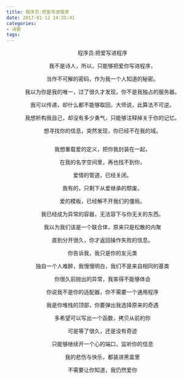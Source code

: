 ```yaml
---
title: 程序员:把爱写进程序
date: 2017-01-12 14:35:41
categories:
- 诗歌
tags: 
---
```

<p style="text-align: center;">程序员:把爱写进程序</p>
<p style="text-align: center;">我不是诗人，所以，只能够把爱你写进程序，</p>
<p style="text-align: center;">当作不可解的密码，作为我一个人知道的秘密。</p>
<p style="text-align: center;">我以为你是我的唯一，过了很久才发现，你不是我独占的服务器。</p>
<p style="text-align: center;">我可以传递，却什么都不能够取回，大师说，此算法不可逆。</p>
<p style="text-align: center;">我想析构我自己，却没有多少勇气，只能够注释掉关于你的记忆。</p>
<p style="text-align: center;">想寻找你的信息，突然发现，你已经不在我的域。</p>
<p style="text-align: center;"><a href="http://blog-10069184.cos.myqcloud.com/%E8%AF%97%E6%AD%8C/%E6%8A%8A%E7%88%B1%E5%86%99%E8%BF%9B%E7%A8%8B%E5%BA%8F/love.jpg"><img src="http://blog-10069184.cos.myqcloud.com/%E8%AF%97%E6%AD%8C/%E6%8A%8A%E7%88%B1%E5%86%99%E8%BF%9B%E7%A8%8B%E5%BA%8F/love.jpg" alt="" /></a></p>
<p style="text-align: center;">我想重载爱的定义，把你我封装在一起，</p>
<p style="text-align: center;">在我的名字空间里，再也找不到你，</p>
<p style="text-align: center;">爱情的管道，已经关闭。</p>
<p style="text-align: center;">我有的，只剩下从爱继承的颓废。</p>
<p style="text-align: center;">爱的模板，已经解不开我们的僵局。</p>
<p style="text-align: center;">我已经成为异常的容器，无法容下与你无关的东西。</p>
<p style="text-align: center;">我以为我们该是一个联合体，原来只是松散的内聚</p>
<p style="text-align: center;">直到分开很久，你才返回操作失败的信息。</p>
<p style="text-align: center;">你告诉我，我只是你的友元类</p>
<p style="text-align: center;">独自一个人难醉，我慢慢明白，我们不是来自相同的基类</p>
<p style="text-align: center;">你很久前抛出的异常，我笨得不能够体会</p>
<p style="text-align: center;">你说我不是你的适配器，你不需要一个通用程序</p>
<p style="text-align: center;">我是你堆栈的顶部，你要弹出我选择原来的奇遇</p>
<p style="text-align: center;">多希望可以写出一个函数，拷贝从前的你</p>
<p style="text-align: center;">可是等了很久，还是没有奇迹</p>
<p style="text-align: center;">只能够继续开一个心的端口，监听你的信息</p>
<p style="text-align: center;">我的悲伤与快乐，都装进黑盒里</p>
<p style="text-align: center;">不需要让你知道，我仍然爱你</p>